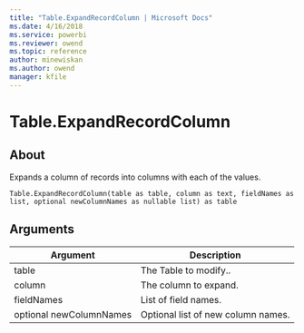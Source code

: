 ```yaml
---
title: "Table.ExpandRecordColumn | Microsoft Docs"
ms.date: 4/16/2018
ms.service: powerbi
ms.reviewer: owend
ms.topic: reference
author: minewiskan
ms.author: owend
manager: kfile
---
```

# Table.ExpandRecordColumn

  
## About  
Expands a column of records into columns with each of the values.  
  
```  
Table.ExpandRecordColumn(table as table, column as text, fieldNames as list, optional newColumnNames as nullable list) as table  
```  
  
## Arguments  
  
|Argument|Description|  
|------------|---------------|  
|table|The Table to modify..|  
|column|The column to expand.|  
|fieldNames|List of field names.|  
|optional newColumnNames|Optional list of new column names.|  
  
